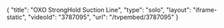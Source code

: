 {
    "title": "OXO StrongHold Suction Line",
    "type": "solo",
    "layout": "iframe-static",
    "videoId": "3787095",
    "url": "\/tvpembed\/3787095"
}